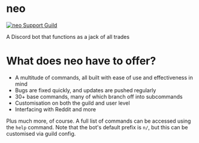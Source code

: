 # neo
[![neo Support Guild](https://img.shields.io/discord/696739356815392779?color=%237289DA&label=Support%20Guild&logo=discord)](https://discord.gg/tjq68yq)

A Discord bot that functions as a jack of all trades

# What does neo have to offer?
* A multitude of commands, all built with ease of use and effectiveness in mind
* Bugs are fixed quickly, and updates are pushed regularly
* 30+ base commands, many of which branch off into subcommands
* Customisation on both the guild and user level
* Interfacing with Reddit and more

Plus much more, of course. A full list of commands can be accessed using the `help` command. Note that the bot's default prefix is `n/`, but this can be customised via guild config.
